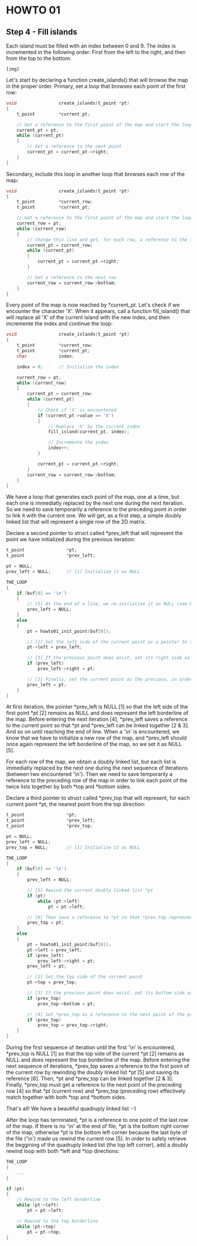 # HOWTO 01
## Step 4 - Fill islands

Each island must be filled with an index between 0 and 9. The index is incremented in the following order: First from the left to the right, and then from the top to the bottom:

	[img]

Let's start by declaring a function create_islands() that will browse the map in the proper order. Primary, set a loop that browses each point of the first row:

```c
void				create_islands(t_point *pt)
{
	t_point         *current_pt;

	// Get a reference to the first point of the map and start the loop
	current_pt = pt;
	while (current_pt)
	{
		// Get a reference to the next point
		current_pt = current_pt->right;
	}
}
```

Secondary, include this loop in another loop that browses each row of the map:

```c
void				create_islands(t_point *pt)
{
	t_point         *current_row;
	t_point         *current_pt;

	// Get a reference to the first point of the map and start the loop
	current_row = pt;
	while (current_row)
	{
		// Change this line and get, for each row, a reference to the first point and start the loop
		current_pt = current_row;
		while (current_pt)
		{
			current_pt = current_pt->right;
		}

		// Get a reference to the next row
		current_row = current_row->bottom;
	}
}
```

Every point of the map is now reached by *current_pt. Let's check if we encounter the character 'X'. When it appears, call a function fill_island() that will replace all 'X' of the current island with the new index, and then incremente the index and continue the loop:

```c
void				create_islands(t_point *pt)
{
	t_point         *current_row;
	t_point         *current_pt;
	char            index;

	index = 0;      // Initialize the index

	current_row = pt;
	while (current_row)
	{
		current_pt = current_row;
		while (current_pt)
		{
			// Check if 'X' is encountered
			if (current_pt->value == 'X')
			{
				// Replace 'X' by the current index
				fill_island(current_pt, index);

				// Incremente the index
				index++;
			}

			current_pt = current_pt->right;
		}
		current_row = current_row->bottom;
	}
}
```










We have a loop that generates each point of the map, one at a time, but each one is immediatly replaced by the next one during the next iteration. So we need to save temporarily a reference to the preceding point in order to link it with the current one. We will get, as a first step, a simple doubly linked list that will represent a single row of the 2D matrix.

Declare a second pointer to struct called *prev_left that will represent the point we have initialized during the previous iteration:

```c
t_point                *pt;
t_point                *prev_left;

pt = NULL;
prev_left = NULL;      // [1] Initialize it as NULL

THE_LOOP
{
	if (buf[0] == '\n')
	{
		// [5] At the end of a line, we re-initialize it as NULL (see below)
		prev_left = NULL;
	}
	else
	{
		pt = howto01_init_point(buf[0]);

		// [2] Set the left side of the current point as a pointer to the previous point
		pt->left = prev_left;

		// [3] If the previous point does exist, set its right side as a pointer to the current point
		if (prev_left)
			prev_left->right = pt;

		// [3] Finally, set the current point as the previous, in order to use it during the next iteration
		prev_left = pt;
	}
}
```

At first iteration, the pointer *prev_left is NULL [1] so that the left side of the first point *pt [2] remains as NULL and does represent the left borderline of the map. Before entering the next iteration [4], *prev_left saves a reference to the current point so that *pt and *prev_left can be linked together [2 & 3]. And so on until reaching the end of line. When a '\n' is encountered, we know that we have to initialize a new row of the map, and *prev_left should once again represent the left borderline of the map, so we set it as NULL [5].

For each row of the map, we obtain a doubly linked list, but each list is immediatly replaced by the next one during the next sequence of iterations (between two encountered '\n'). Then we need to save temporarily a reference to the preceding row of the map in order to link each point of the twice lists together by both *top and *bottom sides.

Declare a third pointer to struct called *prev_top that will represent, for each current point *pt, the nearest point from the top direction:

```c
t_point                *pt;
t_point                *prev_left;
t_point                *prev_top;

pt = NULL;
prev_left = NULL;
prev_top = NULL;       // [1] Initialize it as NULL

THE_LOOP
{
	if (buf[0] == '\n')
	{
		prev_left = NULL;

		// [5] Rewind the current doubly linked list *pt
		if (pt)
			while (pt->left)
				pt = pt->left;

		// [6] Then save a reference to *pt so that *prev_top reprensents the first point of the preceding row
		prev_top = pt;
	}
	else
	{
		pt = howto01_init_point(buf[0]);
		pt->left = prev_left;
		if (prev_left)
			prev_left->right = pt;
		prev_left = pt;

		// [2] Set the top side of the current point
		pt->top = prev_top;

		// [3] If the previous point does exist, set its bottom side as a pointer to the current point
		if (prev_top)
			prev_top->bottom = pt;

		// [4] Set *prev_top as a reference to the next point of the preceding row
		if (prev_top)
			prev_top = prev_top->right;
	}
}
```

During the first sequence of iteration until the first '\n' is encountered, *prev_top is NULL [1] so that the top side of the current *pt [2] remains as NULL and does represent the top borderline of the map. Before entering the next sequence of iterations, *prev_top saves a reference to the first point of the current row by rewinding the doubly linked list *pt [5] and saving its reference [6]. Then, *pt and *prev_top can be linked together [2 & 3]. Finally, *prev_top must get a reference to the next point of the preceding row [4] so that *pt (current row) and *prev_top (preceding row) effectively match together with both *top and *bottom sides.

That's all! We have a beautiful quadruply linked list :-)

After the loop has terminated, *pt is a reference to one point of the last row of the map. If there is no '\n' at the end of file, *pt is the bottom right corner of the map, otherwise *pt is the bottom left corner because the last byte of the file ('\n') made us rewind the current row [5]. In order to safely retrieve the beggining of the quadruply linked list (the top left corner), add a doubly rewind loop with both *left and *top directions:


```c
THE_LOOP
{
	...
}

if (pt)
{
	// Rewind to the left borderline
	while (pt->left)
		pt = pt->left;

	// Rewind to the top borderline
	while (pt->top)
		pt = pt->top;
}
```